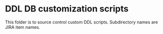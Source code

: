 # DDL DB customization scripts
This folder is to source control custom DDL scripts. 
Subdirectory names are JIRA item names.